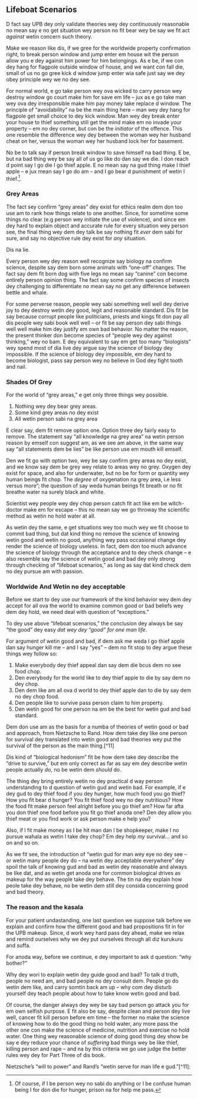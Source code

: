 ## Lifeboat Scenarios

D fact say UPB dey only validate theories wey dey continuously reasonable no mean say e no get situation wey person no fit bear wey be say we fit act *against* wetin concern such theory.

Make we reason like dis, if we gree for the worldwide property confirmation right, to break person window and jump enter em house wit the person allow you e dey against him power for him belongings. As e be, if we con dey hang for flagpole outside window of house, and we want con fall die, small of us no go gree kick d window jump enter wia safe just say we dey obey principle wey we no dey see.

For normal world, e go take person wey ova wicked to carry person wey destroy window go court make him for save em life – jux as e go take man wey ova dey irresponsible make him pay money take replace d window. The principle of “avoidability” na be the main thing here – man wey dey hang for flagpole get small choice to dey kick window.  Man wey dey break enter your house to thief something still get the mind make em no invade your property – em no dey corner, but con be the *initiator* of the offence. This one resemble the difference wey dey between the woman wey her husband cheat on her, versus the woman wey her husband lock her for basement.

No be to talk say if person break window to save himself na bad thing. E be, but na bad thing wey be say all of us go like do dan say we die. I don reach d point say I go die I go thief apple. E no mean say na gud thing make I thief apple – e jux mean say I go do am – and I go bear d punishment of wetin I thief.[^10].

### Grey Areas

The fact sey confirm “grey areas” dey exist for ethics realm dem don too use am to rank how things relate to one another. Since, for sometime some things no clear (e.g person wey initiate the use of violence), and since em dey hard to explain object and accurate rule for every situation wey person see, the final thing wey dem dey talk be say nothing fit *ever* dem sabi for sure, and say no objective rule dey exist for *any* situation.

Dis na lie.

Every person wey dey reason well recognize say biology na confirm science, despite say dem born some animals with “one-off” changes. The fact say dem fit born dog with five legs no mean say “canine” con become entirely person opinion thing. The fact say some confirm species of insects dey challenging to differentiate no mean say no get any difference between bettle and whale.

For some perverse reason, people wey sabi something well well dey derive joy to dey destroy wetin dey good, legit and reasonable standard. Dis fit be say because corrupt people like politicians, priests and kings fit don pay all dis people wey sabi book well well – or fit be say person dey sabi things well well make him dey justify em own bad behavior. No matter the reason, the present thinker don become species of “people wey dey against thinking,” wey no bam. E dey equivalent to say em get too many “biologists” wey spend most of dia live dey argue say the science of biology dey impossible. If the science of biology dey impossible, em dey hard to become biologist, pass say person wey no believe in God dey fight tooth and nail.

### Shades Of Grey

For the world of “grey areas,” e get only three things wey possible.

1. Nothing wey dey bear grey areas.
2. Some kind grey areas no dey exist
3. All wetin person sabi na grey area

E clear say, dem fit remove option one. Option three dey fairly easy to remove. The statement say “all knowledge na grey area” na wetin person reason by emself con suggest am, as we see am above, in the same way say “all statements dem be lies” be like person use em mouth kill emself.

Den we fit go with option two, wey be say confirm grey areas no dey exist, and we know say dem be grey wey relate to areas wey no grey. Oxygen dey exist for space, and also for underwater, but no be for form or quantity wey human beings fit chop. The *degree* of oxygenation na grey area, i.e less versus more”; the question of say weda human beings fit breath or no fit breathe water na surely black and white.

Scientist wey people wey dey chop person catch fit act like em be witch-doctor make em for escape – this no mean say we go throway the scientific method as wetin no hold water at all.

As wetin dey the same, e get situations wey too much wey we fit choose to commit bad thing, but dat kind thing no remove the science of knowing wetin good and wetin no good, anything wey pass occasional change dey render the science of biology useless. In fact, dem don too much advance the science of biology through the acceptance and to dey check change – e also resemble say the science of wetin good and bad dey only strong through checking of “lifeboat scenarios,” as long as say dat kind check dem no dey pursue am with passion.

### Worldwide And Wetin no dey acceptable

Before we start to dey use our framework of the kind behavior wey dem dey accept for all ova the world to examine common good or bad beliefs wey dem dey hold, we need deal with question of “exceptions.”

To dey use above “lifeboat scenarios,” the conclusion dey always be say “the good” dey easy *dat wey dey “good” for one man life*.

For argument of wetin good and bad, if dem ask me weda I go thief apple dan say hunger kill me – and I say “yes” – dem no fit stop to dey argue these things wey follow so:

1. Make everybody dey thief appeal dan say dem die bcus dem no see food chop.
2. Den everybody for the world like to dey thief apple to die by say dem no dey chop.
3. Den dem like am all ova d world to dey thief apple dan to die by say dem no dey chop food.
4. Den people like to survive pass person claim to him property.
5. Den wetin good for one person na em be the best for wetin gud and bad standard.

Dem don use am as the basis for a numba of theories of wetin good or bad and approach, from Nietzsche to Rand. How dem take dey like one person for survival dey translated into wetin good and bad theories wey put the survival of the person as the main thing.[^11]

Dis kind of “biological hedonism” fit be how dem take dey describe the “drive to survive,” but em only correct as far as say em dey describe wetin people actually *do*, no be wetin dem *should* do.

The thing dey bring entirely wetin no dey practical d way person understanding to d question of wetin gud and wetin bad. For example, if e dey gud to dey thief food if you dey hunger, how much food you go thief? How you fit bear d hunger? You fit thief food wey no dey nutritious? How the food fit make person feel alright before you go thief am? How far afta you don thief one food before you fit go thief anoda one? Den dey allow you thief meat or you find work or ask person make e help you?

Also, if I fit make money as I be hit man dan I be shopkeeper, make I no pursue wahala as wetin I take dey chop? Em dey help *my* survival… and so on and so on.

As we fit see, the introduction of “wetin gud for man wey eye no dey see – or wetin many people dey do – na wetin dey acceptable everywhere” dey spoil the talk of knowing gud and bad as wetin dey reasonable and always be like dat, and as wetin get anoda one for common biological drives as makeup for the way people take dey behave. The tin na dey explain how peole take dey behave, no be wetin dem still dey consida concerning good and bad theory.

### The reason and the kasala

For your patient undastanding, one last question we suppose talk before we explain and confirm how the different good and bad propositions fit in for the UPB makeup. Since, d work wey hard pass dey ahead, make we relax and remind ourselves why we dey put ourselves through all diz kurukuru and suffa.

For anoda way, before we continue, e dey important to ask d question: “why bother?”

Why dey wori to explain wetin dey guide good and bad? To talk d truth, people no need am, and bad people no dey consult dem. People go do wetin dem like, and carry somtin back am up – why com dey disturb yourself dey teach people about how to take know wetin good and bad.

Of course, the danger always dey wey be say bad person go attack you for em own selfish purpose. E fit also be say, despite clean and person dey live well, cancer fit kill person before em time – the former no make the science of knowing how to do the good thing no hold water, any more pass the other one con make the science of medicine, nutrition and exercise no hold water. One thing wey reasonable science of doing good thing dey show be say e dey reduce your chance of *suffering* bad things wey be like thief, killing person and rape – and na by this criteria we go use judge the better rules wey dey for Part Three of dis book.

[^10]: Of course, if I be person wey no sabi do anything or I be confuse human being I for don die for hunger, prison na for help me pass.

Nietzsche’s “will to power” and Rand’s “wetin serve for man life e gud.”[^11]:
